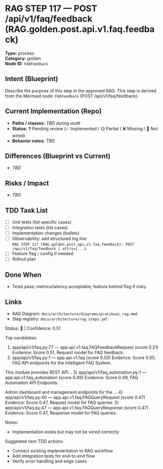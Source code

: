 # RAG STEP 117 — POST /api/v1/faq/feedback (RAG.golden.post.api.v1.faq.feedback)

**Type:** process  
**Category:** golden  
**Node ID:** `FAQFeedback`

## Intent (Blueprint)
Describe the purpose of this step in the approved RAG. This step is derived from the Mermaid node: `FAQFeedback` (POST /api/v1/faq/feedback).

## Current Implementation (Repo)
- **Paths / classes:** _TBD during audit_
- **Status:** ❓ Pending review (✅ Implemented / 🟡 Partial / ❌ Missing / 🔌 Not wired)
- **Behavior notes:** _TBD_

## Differences (Blueprint vs Current)
- _TBD_

## Risks / Impact
- _TBD_

## TDD Task List
- [ ] Unit tests (list specific cases)
- [ ] Integration tests (list cases)
- [ ] Implementation changes (bullets)
- [ ] Observability: add structured log line  
  `RAG STEP 117 (RAG.golden.post.api.v1.faq.feedback): POST /api/v1/faq/feedback | attrs={...}`
- [ ] Feature flag / config if needed
- [ ] Rollout plan

## Done When
- Tests pass; metrics/latency acceptable; feature behind flag if risky.

## Links
- RAG Diagram: `docs/architecture/diagrams/pratikoai_rag.mmd`
- Step registry: `docs/architecture/rag_steps.yml`


<!-- AUTO-AUDIT:BEGIN -->
Status: 🔌  |  Confidence: 0.51

Top candidates:
1) app/api/v1/faq.py:77 — app.api.v1.faq.FAQFeedbackRequest (score 0.51)
   Evidence: Score 0.51, Request model for FAQ feedback.
2) app/api/v1/faq.py:1 — app.api.v1.faq (score 0.50)
   Evidence: Score 0.50, FAQ API endpoints for the Intelligent FAQ System.

This module provides REST API...
3) app/api/v1/faq_automation.py:1 — app.api.v1.faq_automation (score 0.49)
   Evidence: Score 0.49, FAQ Automation API Endpoints.

Admin dashboard and management endpoints for the ...
4) app/api/v1/faq.py:40 — app.api.v1.faq.FAQQueryRequest (score 0.47)
   Evidence: Score 0.47, Request model for FAQ queries.
5) app/api/v1/faq.py:47 — app.api.v1.faq.FAQQueryResponse (score 0.47)
   Evidence: Score 0.47, Response model for FAQ queries.

Notes:
- Implementation exists but may not be wired correctly

Suggested next TDD actions:
- Connect existing implementation to RAG workflow
- Add integration tests for end-to-end flow
- Verify error handling and edge cases
<!-- AUTO-AUDIT:END -->